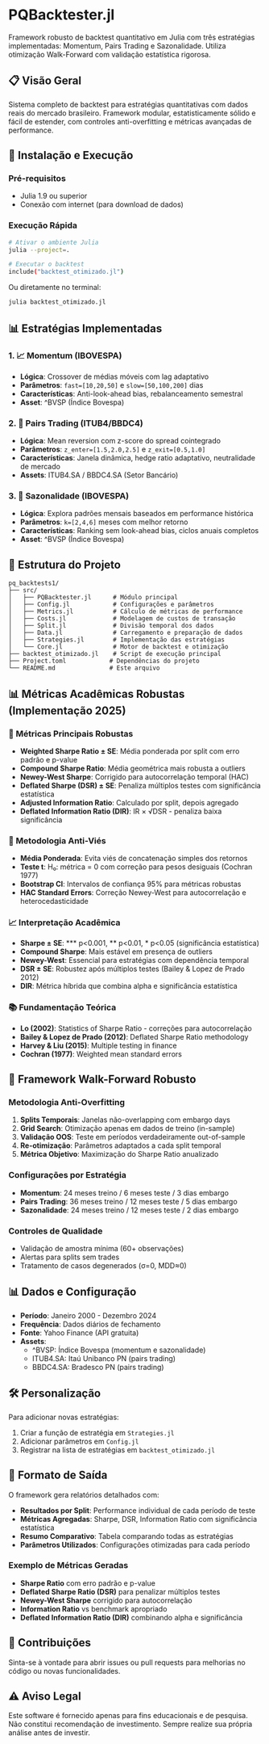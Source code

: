 # PQBacktester.jl

Framework robusto de backtest quantitativo em Julia com três estratégias implementadas: Momentum, Pairs Trading e Sazonalidade. Utiliza otimização Walk-Forward com validação estatística rigorosa.

## 📋 Visão Geral

Sistema completo de backtest para estratégias quantitativas com dados reais do mercado brasileiro. Framework modular, estatisticamente sólido e fácil de estender, com controles anti-overfitting e métricas avançadas de performance.

## 🚀 Instalação e Execução

### Pré-requisitos
- Julia 1.9 ou superior
- Conexão com internet (para download de dados)

### Execução Rápida
```bash
# Ativar o ambiente Julia
julia --project=.

# Executar o backtest
include("backtest_otimizado.jl")
```

Ou diretamente no terminal:
```bash
julia backtest_otimizado.jl
```

## 📊 Estratégias Implementadas

### 1. 📈 Momentum (IBOVESPA)
- **Lógica**: Crossover de médias móveis com lag adaptativo
- **Parâmetros**: `fast=[10,20,50]` e `slow=[50,100,200]` dias
- **Características**: Anti-look-ahead bias, rebalanceamento semestral
- **Asset**: ^BVSP (Índice Bovespa)

### 2. 🔄 Pairs Trading (ITUB4/BBDC4)
- **Lógica**: Mean reversion com z-score do spread cointegrado
- **Parâmetros**: `z_enter=[1.5,2.0,2.5]` e `z_exit=[0.5,1.0]`
- **Características**: Janela dinâmica, hedge ratio adaptativo, neutralidade de mercado
- **Assets**: ITUB4.SA / BBDC4.SA (Setor Bancário)

### 3. 📅 Sazonalidade (IBOVESPA)  
- **Lógica**: Explora padrões mensais baseados em performance histórica
- **Parâmetros**: `k=[2,4,6]` meses com melhor retorno
- **Características**: Ranking sem look-ahead bias, ciclos anuais completos
- **Asset**: ^BVSP (Índice Bovespa)

## 🔧 Estrutura do Projeto

```
pq_backtests1/
├── src/
│   ├── PQBacktester.jl      # Módulo principal
│   ├── Config.jl            # Configurações e parâmetros
│   ├── Metrics.jl           # Cálculo de métricas de performance
│   ├── Costs.jl             # Modelagem de custos de transação
│   ├── Split.jl             # Divisão temporal dos dados
│   ├── Data.jl              # Carregamento e preparação de dados
│   ├── Strategies.jl        # Implementação das estratégias
│   └── Core.jl              # Motor de backtest e otimização
├── backtest_otimizado.jl    # Script de execução principal
├── Project.toml            # Dependências do projeto
└── README.md               # Este arquivo
```

## 📊 Métricas Acadêmicas Robustas (Implementação 2025)

### 🎯 Métricas Principais Robustas
- **Weighted Sharpe Ratio ± SE**: Média ponderada por split com erro padrão e p-value
- **Compound Sharpe Ratio**: Média geométrica mais robusta a outliers
- **Newey-West Sharpe**: Corrigido para autocorrelação temporal (HAC)
- **Deflated Sharpe (DSR) ± SE**: Penaliza múltiplos testes com significância estatística
- **Adjusted Information Ratio**: Calculado por split, depois agregado
- **Deflated Information Ratio (DIR)**: IR × √DSR - penaliza baixa significância

### 🔬 Metodologia Anti-Viés
- **Média Ponderada**: Evita viés de concatenação simples dos retornos
- **Teste t**: H₀: métrica = 0 com correção para pesos desiguais (Cochran 1977)
- **Bootstrap CI**: Intervalos de confiança 95% para métricas robustas
- **HAC Standard Errors**: Correção Newey-West para autocorrelação e heterocedasticidade

### 📈 Interpretação Acadêmica
- **Sharpe ± SE**: *** p<0.001, ** p<0.01, * p<0.05 (significância estatística)
- **Compound Sharpe**: Mais estável em presença de outliers
- **Newey-West**: Essencial para estratégias com dependência temporal
- **DSR ± SE**: Robustez após múltiplos testes (Bailey & Lopez de Prado 2012)
- **DIR**: Métrica híbrida que combina alpha e significância estatística

### 📚 Fundamentação Teórica
- **Lo (2002)**: Statistics of Sharpe Ratio - correções para autocorrelação
- **Bailey & Lopez de Prado (2012)**: Deflated Sharpe Ratio methodology  
- **Harvey & Liu (2015)**: Multiple testing in finance
- **Cochran (1977)**: Weighted mean standard errors

## 🎯 Framework Walk-Forward Robusto

### Metodologia Anti-Overfitting
1. **Splits Temporais**: Janelas não-overlapping com embargo days
2. **Grid Search**: Otimização apenas em dados de treino (in-sample)
3. **Validação OOS**: Teste em períodos verdadeiramente out-of-sample
4. **Re-otimização**: Parâmetros adaptados a cada split temporal
5. **Métrica Objetivo**: Maximização do Sharpe Ratio anualizado

### Configurações por Estratégia
- **Momentum**: 24 meses treino / 6 meses teste / 3 dias embargo
- **Pairs Trading**: 36 meses treino / 12 meses teste / 5 dias embargo  
- **Sazonalidade**: 24 meses treino / 12 meses teste / 2 dias embargo

### Controles de Qualidade
- Validação de amostra mínima (60+ observações)
- Alertas para splits sem trades
- Tratamento de casos degenerados (σ=0, MDD≈0)

## 📊 Dados e Configuração

- **Período**: Janeiro 2000 - Dezembro 2024
- **Frequência**: Dados diários de fechamento
- **Fonte**: Yahoo Finance (API gratuita)
- **Assets**:
  - ^BVSP: Índice Bovespa (momentum e sazonalidade)
  - ITUB4.SA: Itaú Unibanco PN (pairs trading)  
  - BBDC4.SA: Bradesco PN (pairs trading)

## 🛠️ Personalização

Para adicionar novas estratégias:
1. Criar a função de estratégia em `Strategies.jl`
2. Adicionar parâmetros em `Config.jl`
3. Registrar na lista de estratégias em `backtest_otimizado.jl`

## 📄 Formato de Saída

O framework gera relatórios detalhados com:

- **Resultados por Split**: Performance individual de cada período de teste
- **Métricas Agregadas**: Sharpe, DSR, Information Ratio com significância estatística
- **Resumo Comparativo**: Tabela comparando todas as estratégias
- **Parâmetros Utilizados**: Configurações otimizadas para cada período

### Exemplo de Métricas Geradas
- **Sharpe Ratio** com erro padrão e p-value
- **Deflated Sharpe Ratio (DSR)** para penalizar múltiplos testes
- **Newey-West Sharpe** corrigido para autocorrelação
- **Information Ratio** vs benchmark apropriado
- **Deflated Information Ratio (DIR)** combinando alpha e significância

## 🤝 Contribuições

Sinta-se à vontade para abrir issues ou pull requests para melhorias no código ou novas funcionalidades.

## ⚠️ Aviso Legal

Este software é fornecido apenas para fins educacionais e de pesquisa. Não constitui recomendação de investimento. Sempre realize sua própria análise antes de investir.